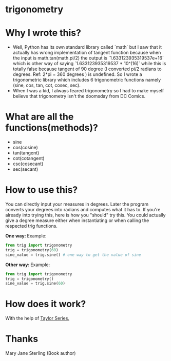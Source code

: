 # trigonometry

# Why I wrote this?
  <ul>
  <li>
  Well, Python has its own standard library called `math` but I saw that it actually has wrong implementation of tangent function because when the input is math.tan(math.pi/2) the output is `1.633123935319537e+16` which is other way of saying `1.633123935319537 * 10^(16)` while this is totally false because tangent of 90 degree (I converted pi/2 radians to degrees. Ref: 2*pi = 360 degrees ) is undefined. So I wrote a trigonometric library which includes 6 trigonometric functions namely (sine, cos, tan, cot, cosec, sec).
  </li>
  <li>
    When I was a kid, I always feared trigonometry so I had to make myself believe that trigonometry isn't the doomsday from DC Comics. 
  </li>
  </ul>
  
  
# What are all the functions(methods)?
  <ul>
  <li>sine</li>
  <li>cos(cosine)</li>
  <li>tan(tangent)</li>
  <li>cot(cotangent)</li>
  <li>csc(cosecant)</li>
  <li>sec(secant)</li>
  </ul>
  
# How to use this?
  You can directly input your measures in degrees.
  Later the program converts your degrees into radians and computes what it has to.
  If you're already into trying this, here is how you "should" try this.
  You could actually give a degree measure either when instantiating or when calling the respected trig functions.
  
  <b> One way: </b>
  Example:
  ```python
  from trig import trigonometry
  trig = trigonometry(60)
  sine_value = trig.sine() # one way to get the value of sine
  ```
  
  <b> Other way: </b>
  Example:
  ```python
  from trig import trigonometry
  trig = trigonometry()
  sine_value = trig.sine(60)
  ```
  
 
# How does it work?
  With the help of <a href="https://en.wikipedia.org/wiki/Taylor_series" target="_blank">Taylor Series.</a>
  
# Thanks
  Mary Jane Sterling (Book author)
 
